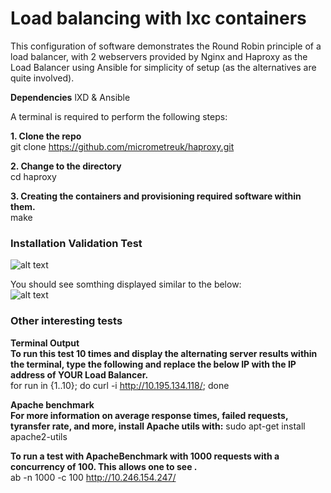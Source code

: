 # Load balancing with lxc containers 

This configuration of software demonstrates the Round Robin principle of a load balancer, with 2 webservers provided by Nginx and Haproxy as the Load Balancer using Ansible for simplicity of setup (as the alternatives are quite involved).  

**Dependencies**
lXD & Ansible

A terminal is required to perform the following steps:

**1. Clone the repo**  
git clone https://github.com/micrometreuk/haproxy.git

**2. Change to the directory**  
cd haproxy

**3. Creating the containers and provisioning required software within them.**  
make 

### Installation Validation Test  

![alt text](https://github.com/micrometreuk/haproxy/blob/master/media/demo-0.gif)  

You should see somthing displayed similar to the below:  
![alt text](https://github.com/micrometreuk/haproxy/blob/master/media/demo.gif)  



### Other interesting tests  
**Terminal Output**  
**To run this test 10 times and display the alternating server results within the terminal, type the following and replace the below IP with the IP address of YOUR Load Balancer.**  
for run in {1..10}; do curl -i http://10.195.134.118/; done

**Apache benchmark**  
**For more information on average response times, failed requests, tyransfer rate, and more, install Apache utils with:**
sudo apt-get install apache2-utils

**To run a test with ApacheBenchmark with 1000 requests with a concurrency of 100. This allows one to see .**  
ab -n 1000 -c 100 http://10.246.154.247/

